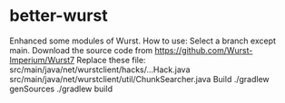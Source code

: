 # better-wurst
Enhanced some modules of Wurst.
How to use:
Select a branch except main.
Download the source code from https://github.com/Wurst-Imperium/Wurst7
Replace these file:
  src/main/java/net/wurstclient/hacks/...Hack.java
  src/main/java/net/wurstclient/util/ChunkSearcher.java
Build
  ./gradlew genSources
  ./gradlew build
